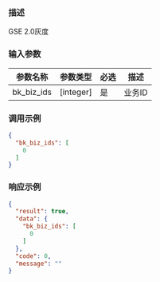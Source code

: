 ### 描述

GSE 2.0灰度

### 输入参数

| 参数名称     | 参数类型     | 必选   | 描述             |
| ------------ | ------------ | ------ | ---------------- |
| bk_biz_ids   | [integer]    | 是      | 业务ID           |


### 调用示例
```json
{
  "bk_biz_ids": [
    0
  ]
}
```

### 响应示例
```json
{
  "result": true,
  "data": {
    "bk_biz_ids": [
      0
    ]
  },
  "code": 0,
  "message": ""
}
```
